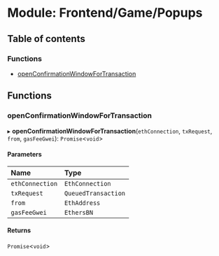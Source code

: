 # Module: Frontend/Game/Popups

## Table of contents

### Functions

- [openConfirmationWindowForTransaction](Frontend_Game_Popups.md#openconfirmationwindowfortransaction)

## Functions

### openConfirmationWindowForTransaction

▸ **openConfirmationWindowForTransaction**(`ethConnection`, `txRequest`, `from`, `gasFeeGwei`): `Promise`<`void`\>

#### Parameters

| Name            | Type                |
| :-------------- | :------------------ |
| `ethConnection` | `EthConnection`     |
| `txRequest`     | `QueuedTransaction` |
| `from`          | `EthAddress`        |
| `gasFeeGwei`    | `EthersBN`          |

#### Returns

`Promise`<`void`\>
